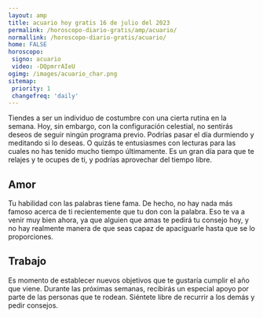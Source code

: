 ```yaml
---
layout: amp
title: acuario hoy gratis 16 de julio del 2023 
permalink: /horoscopo-diario-gratis/amp/acuario/
normallink: /horoscopo-diario-gratis/acuario/
home: FALSE
horoscopo:
 signo: acuario
 video: -DQpmrrAIeU
ogimg: /images/acuario_char.png
sitemap:
 priority: 1
 changefreq: 'daily'
---
```



Tiendes a ser un individuo de costumbre con una cierta rutina en la semana. Hoy, sin embargo, con la configuración celestial, no sentirás deseos de seguir ningún programa previo. Podrías pasar el día durmiendo y meditando si lo deseas. O quizás te entusiasmes con lecturas para las cuales no has tenido mucho tiempo últimamente.  Es un gran día para que te relajes y te ocupes de ti, y podrías aprovechar del tiempo libre.

## Amor

Tu habilidad con las palabras tiene fama. De hecho, no hay nada más famoso acerca de ti recientemente que tu don con la palabra. Eso te va a venir muy bien ahora, ya que alguien que amas te pedirá tu consejo hoy, y no hay realmente manera de que seas capaz de apaciguarle hasta que se lo proporciones.

## Trabajo

Es momento de establecer nuevos objetivos que te gustaría cumplir el año que viene. Durante las próximas semanas, recibirás un especial apoyo por parte de las personas que te rodean. Siéntete libre de recurrir a los demás y pedir consejos.